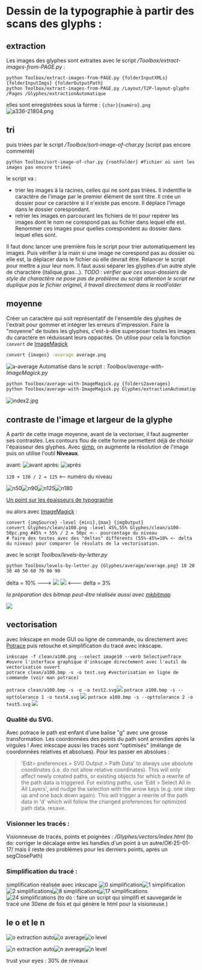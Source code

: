 # Dessin de la typographie à partir des scans des glyphs :

## extraction

Les images des glyphes sont extraites avec le script */Toolbox/extract-images-from-PAGE.py* :
```
python Toolbox/extract-images-from-PAGE.py {folderInputXMLs} {folderInputImgs} {folderOutputPath}
python Toolbox/extract-images-from-PAGE.py /Layout/T2P-layout-glyphs /Pages /Glyphes/extractionAutomatique
```
elles sont enregistrées sous la forme :
`{char}{numéro}.png`
![a336-21804.png](extractionAutomatique2-sorted2/a/a336-21804.png)

## tri

puis triées par le script */Toolbox/sort-image-of-char.py* (script pas encore commenté)
```
python Toolbox/sort-image-of-char.py {rootFolder} #fichier où sont les images pas encore triées
```
le script va :
* trier les images à la racines, celles qui ne sont pas triées. Il indentifie le caractère de l'image par le premier élément de sont titre. Il crée un dossier pour ce caractère si il n'existe pas encore. Il déplace l'image dans le dossier corespondant.
* retrier les images en parcourant les fichiers de tri pour repérer les images dont le nom ne corespond pas au fichier dans lequel elle est. Renommer ces images pour quelles corespondent au dossier dans lequel elles sont.

Il faut donc lancer une première fois le script pour trier automatiquement les images. Puis vérifier à la main si une image ne corespond pas au dossier où elle est, la déplacer dans le fichier où elle devrait être. Relancer le script pour mettre a jour leur nom. Il faut aussi séparer les glyphes d'un autre style de charactère (italique,gras...).
*TODO : vérifier que ces sous-dossiers de style de charactère ne pose pas de problème au script*
*attention le script ne duplique pas le fichier originel, il travail directement dans le rootFolder*

## moyenne

Créer un caractère qui soit représentatif de l'ensemble des glyphes de l'extrait pour gommer et intégrer les erreurs d'impression. Faire la "moyenne" de toutes les glyphes, c'est-à-dire superposer toutes les images du caractère en réduissant leurs oppacités. On utilise pour cela la fonction `convert` de  [ImageMagick](https://www.imagemagick.org/script/index.php)
```sh
convert {images} -average average.png
```
![a-average](average2/aaverage.png)
Automatisé dans le script : *Toolbox/average-with-ImageMagick.py*
```sh
python Toolbox/average-with-ImageMagick.py {folders2averages}
python Toolbox/average-with-ImageMagick.py Glyphes/extractionAutomatique2-sorted/a Glyphes/extractionAutomatique2-sorted/b Glyphes/extractionAutomatique2-sorted/c {...}
```
![index2.jpg](index2.jpg)

## contraste de l'image et largeur de la glyphe

A partir de cette image moyenne, avant de la vectoriser, il faut augmenter ses contrastes.
Les contours flou de cette forme permettent déjà de choisir l'épaisseur des glyphes. Avec [gimp](gimp), on augmente la résolution de l'image puis on utilise l'outil **Niveaux**.

avant:
![avant](gimpNiveauxAvant.png)
après:
![après](gimpNiveauxApres.png)

`120 + 130 / 2 = 125` <-- numéro du niveau

![n50](clean/a100-n50.png)![n90](clean/a100-n90.png)![n125](clean/a100-n125.png)![n180](clean/a100-n180.png)

[Un point sur les épaisseurs de typographie](http://bigelowandholmes.typepad.com/bigelow-holmes/2015/07/on-font-weight.html)

ou alors avec [ImageMagick](https://www.imagemagick.org/Usage/color_mods/#level) :
```
convert {imgSource} -level {mini},{max} {imgOutput}
convert Glyphes/clean/a100.png -level 45%,55% Glyphes/clean/a100-50pc.png #45% + 55% / 2 = 50pc <-- pourcentage du niveau
# faire des testes avec des "deltas" différents (55%-45%=10% <- delta du niveau) pour comparer le résulats de la vectorisation.
```
avec le script *Toolbox/levels-by-letter.py*
```
python Toolbox/levels-by-letter.py {Glyphes/average/average.png} 10 20 30 40 50 60 70 80 90
```

delta = 10% ---> ![](clean/a100-n50pc-d10-convert.png)  ![](clean/a100-n50pc-d3-convert.png) <--- delta = 3%

*la préparation des bitmap peut-être réalisée aussi avec [mkbitmap](http://potrace.sourceforge.net/mkbitmap.html)*

![](GIF.gif)

## vectorisation
avec Inkscape en mode GUI ou ligne de commande, ou directement avec [Potrace](http://potrace.sourceforge.net/) puis retouche et simplification du tracé avec inkscape.
```
inkscape -f clean/a100.png --select image10 --verb SelectionTrace #ouvre l'interface graphique d'inkscape directement avec l'outil de vectorisation ouvert
potrace clean/a100.bmp -s -o test.svg #vectorisation en ligne de commande (voir man potrace)
```
`potrace clean/a100.bmp -s -o -a test2.svg`![](clean/test2.svg) `potrace a100.bmp -s --opttolerance 1 -o test4.svg` ![](clean/test4.svg) `potrace a100.bmp -s --opttolerance 2 -o test5.svg` ![](clean/test5.svg)

### Qualité du SVG.
Avec potrace le path est enfant d'une balise "g" avec une grosse transformation. Les coordonnées des points du path sont arrondies après la virgules ! Avec inkscape aussi les tracés sont "optimisés" (mélange de coordonnées relatives et absolues). Pour les passer en absolues :
> 'Edit> preferences > SVG Output > Path Data' to always use absolute coordinates (i.e. do not allow relative coordinates). This will only affect newly created paths, or existing objects for which a rewrite of the path data is triggered.
  For existing paths, use 'Edit > Select All in All Layers', and nudge the selection with the arrow keys (e.g. one step up and one back down again). This will trigger a rewrite of the path data in 'd' which will follow the changed preferences for optimized path data. resave.

### Visionner les tracés :
Visionneuse de tracés, points et poignées : */Glyphes/vectors/index.html* (to do: corriger le décalage entre les handles d'un point à un autre/OK-25-01-17/ mais il reste des problèmes pour les derniers points, après un segClosePath)

### Simplification du tracé :
simplification réalisée avec inkscape
![0 simplification](clean/a30-vectInk-simp0-viz.svg)![1 simplification](clean/a30-vectInk-simp1-viz.svg)![2 simplifications](clean/a30-vectInk-simp2-viz.svg)![8 simplifications](clean/a30-vectInk-simp8-viz.svg)![17 simplifications](clean/a30-vectInk-simp17-viz.svg)![24 simplifications](clean/a30-vectInk-simp24-viz.svg)
(to do : faire un script qui simplifi et sauvegarde le tracé une 30ene de fois et qui génère le html pour la visioneuse.)


## le o et le n
![o extraction auto](extractionAutomatique2-sorted2/o/o337-22819.png)![o average](average2/oaverage.png)![o level](clean/olevel.png)

![n extraction auto](extractionAutomatique2-sorted2/n/n336-22086.png)![n average](average2/naverage.png)![n level](clean/nlevel.png)

trust your eyes : 30% de niveaux
